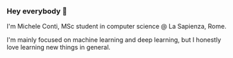 ### Hey everybody 🖖
I'm Michele Conti, MSc student in computer science @ La Sapienza, Rome.

I'm mainly focused on machine learning and deep learning, but I honestly love learning new things in general.
